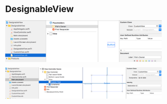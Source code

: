 # DesignableView

![1](https://github.com/Artwalk/DesignableView/blob/master/Images/1.png)


![2](https://github.com/Artwalk/DesignableView/blob/master/Images/2.png)
